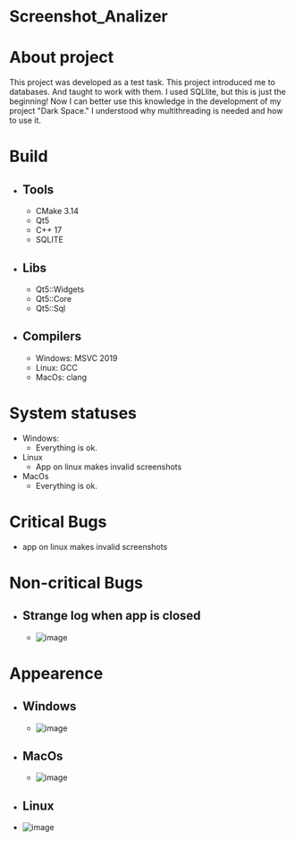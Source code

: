 # Screenshot_Analizer

# About project

This project was developed as a test task.
This project introduced me to databases. And taught to work with them. I used SQLlite, but this is just the beginning! Now I can better use this knowledge in the development of my project "Dark Space."
I understood why multithreading is needed and how to use it.

# Build

  - ## Tools
    - CMake 3.14
    - Qt5
    - C++ 17
    - SQLITE

  - ## Libs
    - Qt5::Widgets
    - Qt5::Core
    - Qt5::Sql

  - ## Compilers
    - Windows: MSVC 2019
    - Linux: GCC
    - MacOs: clang 


# System statuses
  - Windows:
    - Everything is ok.
  - Linux
    - App on linux makes invalid screenshots
  - MacOs
    - Everything is ok.

# Critical Bugs
  - app on linux makes invalid screenshots
  
# Non-critical Bugs
  - ## Strange log when app is closed
    - ![image](https://github.com/0leksandrBondar/Screenshot_Analizer/assets/104301715/3d1a7677-92f2-47c9-a40b-62f0329dd79e)


# Appearence
- ## Windows
  - ![image](https://github.com/0leksandrBondar/Screenshot_Analizer/assets/104301715/875d8b88-a442-4e85-8365-3a033c1ae05d)

- ## MacOs
  - ![image](https://github.com/0leksandrBondar/Screenshot_Analizer/assets/104301715/65695357-b52e-4040-babd-fb11956dddac)
 
 - ## Linux
  - ![image](https://github.com/0leksandrBondar/Screenshot_Analizer/assets/104301715/3b4484f0-269d-4623-9c75-a4aa57667875)


 
